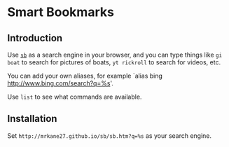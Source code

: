 # Smart Bookmarks

## Introduction

Use [`sb`](http://mrkane27.github.io/sb/sb.htm?q=list) as a search engine in your browser, and you can type things like
`gi boat` to search for pictures of boats, `yt rickroll` to search for videos,
etc.

You can add your own aliases, for example `alias bing http://www.bing.com/search?q=%s'.

Use `list` to see what commands are available.

## Installation

Set `http://mrkane27.github.io/sb/sb.htm?q=%s` as your search engine.
